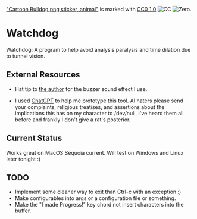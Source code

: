 ["Cartoon Bulldog png sticker, animal"](https://www.rawpixel.com/image/6482398/png-sticker-public-domain) is marked with [CC0 1.0](https://creativecommons.org/publicdomain/zero/1.0/?ref=openverse) ![CC](https://mirrors.creativecommons.org/presskit/icons/cc.svg) ![Zero](https://mirrors.creativecommons.org/presskit/icons/zero.svg).

# Watchdog

Watchdog: A program to help avoid analysis paralysis and time dilation due to tunnel vision.

## External Resources

- Hat tip to [the author](https://pixabay.com/sound-effects/buzzer-or-wrong-answer-20582/) 
for the buzzer sound effect I use.

- I used [ChatGPT](https://chatgpt.com/) to help me prototype this tool. AI
haters please send your complaints, religious treatises, and assertions about
the implications this has on my character to /dev/null. I've heard them all
before and frankly I don't give a rat's posterior.

## Current Status

Works great on MacOS Sequoia current. Will test on Windows and Linux later
tonight :)

## TODO

- Implement some cleaner way to exit than Ctrl-c with an exception :)
- Make configurables into args or a configuration file or something.
- Make the "I made Progress!" key chord not insert characters into the buffer.

